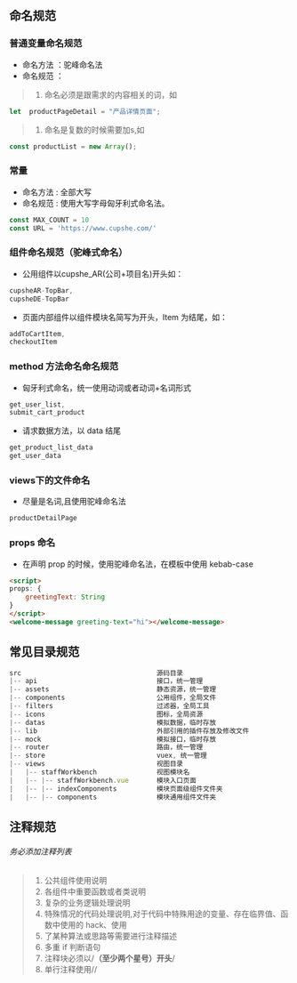 ## 命名规范

### 普通变量命名规范

- 命名方法 ：驼峰命名法
- 命名规范 ：

> 1. 命名必须是跟需求的内容相关的词，如

```javascript
let  productPageDetail = "产品详情页面";
```

> 1. 命名是复数的时候需要加s,如

```javascript
const productList = new Array(); 
```

### 常量

- 命名方法 : 全部大写
- 命名规范 : 使用大写字母匈牙利式命名法。



```javascript
const MAX_COUNT = 10
const URL = 'https://www.cupshe.com/'
```

### 组件命名规范（驼峰式命名）

- 公用组件以cupshe_AR(公司+项目名)开头如：



```javascript
cupsheAR-TopBar,
cupsheDE-TopBar
```

- 页面内部组件以组件模块名简写为开头，Item 为结尾，如：



```javascript
addToCartItem,
checkoutItem
```

### method 方法命名命名规范

- 匈牙利式命名，统一使用动词或者动词+名词形式



```javascript
get_user_list,
submit_cart_product
```

- 请求数据方法，以 data 结尾



```javascript
get_product_list_data
get_user_data
```

### views下的文件命名

- 尽量是名词,且使用驼峰命名法



```javascript
productDetailPage
```

### props 命名

- 在声明 prop 的时候，使用驼峰命名法，在模板中使用 kebab-case



```html
<script>
props: {
    greetingText: String
}
</script>
<welcome-message greeting-text="hi"></welcome-message>
```



## 常见目录规范

```javascript
src                               	 源码目录
|-- api                              接口，统一管理
|-- assets                           静态资源，统一管理
|-- components                       公用组件，全局文件
|-- filters                          过滤器，全局工具
|-- icons                            图标，全局资源
|-- datas                            模拟数据，临时存放
|-- lib                              外部引用的插件存放及修改文件
|-- mock                             模拟接口，临时存放
|-- router                           路由，统一管理
|-- store                            vuex, 统一管理
|-- views                         	 视图目录
|   |-- staffWorkbench               视图模块名
|   |-- |-- staffWorkbench.vue       模块入口页面
|   |-- |-- indexComponents          模块页面级组件文件夹
|   |-- |-- components               模块通用组件文件夹
```



## 注释规范

###### 务必添加注释列表

> 1. 公共组件使用说明
> 2. 各组件中重要函数或者类说明
> 3. 复杂的业务逻辑处理说明
> 4. 特殊情况的代码处理说明,对于代码中特殊用途的变量、存在临界值、函数中使用的 hack、使用
> 5. 了某种算法或思路等需要进行注释描述
> 6. 多重 if 判断语句
> 7. 注释块必须以/**（至少两个星号）开头**/
> 8. 单行注释使用//